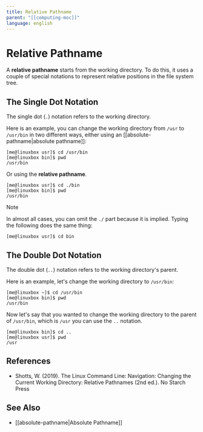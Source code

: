 ```yaml
---
title: Relative Pathname
parent: "[[computing-moc]]"
language: english
---
```


# Relative Pathname

A **relative pathname** starts from the working directory. To do this, it uses a couple of special notations to represent relative positions in the file system tree.

## The Single Dot Notation

The single dot (`.`) notation refers to the working directory.

Here is an example, you can change the working directory from `/usr` to `/usr/bin` in two different ways, either using an [[absolute-pathname|absolute pathname]]:

```
[me@linuxbox usr]$ cd /usr/bin
[me@linuxbox bin]$ pwd
/usr/bin
```

Or using the **relative pathname**.

```
[me@linuxbox usr]$ cd ./bin
[me@linuxbox bin]$ pwd
/usr/bin
```

> [!note]
> In almost all cases, you can omit the `./` part because it is implied. Typing the following does the same thing:
>
> ```
> [me@linuxbox usr]$ cd bin
> ```

## The Double Dot Notation

The double dot (`..`) notation refers to the working directory's parent.

Here is an example, let's change the working directory to `/usr/bin`:

```
[me@linuxbox ~]$ cd /usr/bin
[me@linuxbox bin]$ pwd
/usr/bin
```

Now let's say that you wanted to change the working directory to the parent of `/usr/bin`, which is `/usr` you can use the `..` notation.

```
[me@linuxbox bin]$ cd ..
[me@linuxbox usr]$ pwd
/usr
```

## References

- Shotts, W. (2019). <span class="reference-title">The Linux Command Line: Navigation: Changing the Current Working Directory: Relative Pathnames (2nd ed.)</span>. No Starch Press

## See Also

- [[absolute-pathname|Absolute Pathname]]
